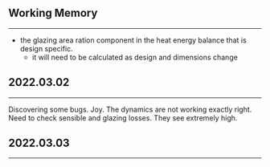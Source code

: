 ## Working Memory

---
- the glazing area ration component in the heat energy balance that is design specific.
  - it will need to be calculated as design and dimensions change 



## 2022.03.02

---
Discovering some bugs. 
Joy. 
The dynamics are not working exactly right. 
Need to check sensible and glazing losses.
They see extremely high. 

## 2022.03.03

---
